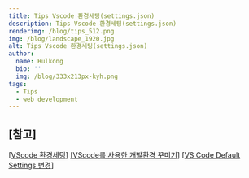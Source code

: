 ```yaml
---
title: Tips Vscode 환경세팅(settings.json)
description: Tips Vscode 환경세팅(settings.json)
renderimg: /blog/tips_512.png
img: /blog/landscape_1920.jpg
alt: Tips Vscode 환경세팅(settings.json)
author:
  name: Hulkong
  bio: ''
  img: /blog/333x213px-kyh.png
tags:
  - Tips
  - web development
---
```


## [참고]

[[VScode 환경세팅](https://blog.naver.com/PostView.nhn?blogId=suwon_man91&logNo=221383387498&proxyReferer=https:%2F%2Fwww.google.com%2F)]
[[VScode를 사용한 개발환경 꾸미기]](https://thrillfighter.tistory.com/419)
[[VS Code Default Settings 변경](https://teamsmiley.github.io/2016/08/15/vs-code-default-setting/)]
